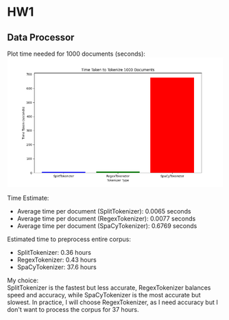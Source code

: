# HW1
## Data Processor
Plot time needed for 1000 documents (seconds):
![alt text](figures/tokenizer_time.png)

Time Estimate:
- Average time per document (SplitTokenizer): 0.0065 seconds
- Average time per document (RegexTokenizer): 0.0077 seconds
- Average time per document (SpaCyTokenizer): 0.6769 seconds 
  
Estimated time to preprocess entire corpus:
- SplitTokenizer: 0.36 hours
- RegexTokenizer: 0.43 hours
- SpaCyTokenizer: 37.6 hours
  
My choice:<br>
SplitTokenizer is the fastest but less accurate, RegexTokenizer balances speed and accuracy, while SpaCyTokenizer is the most accurate but slowest. In practice, I will choose RegexTokenizer, as I need accuracy but I don't want to process the corpus for 37 hours.

